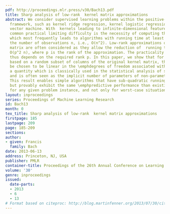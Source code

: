 ```yaml
---
pdf: http://proceedings.mlr.press/v30/Bach13.pdf
title: Sharp analysis of low-rank  kernel matrix approximations
abstract: We consider supervised learning problems within the positive-definite kernel
  framework, such as kernel ridge regression, kernel logistic regression or the support
  vector machine. With  kernels leading to infinite-dimensional feature spaces, a
  common practical limiting difficulty is the necessity of computing the kernel matrix,
  which most frequently leads to algorithms with running time at least quadratic in
  the number of observations n, i.e., O(n^2). Low-rank approximations of the kernel
  matrix are often considered as they allow the reduction of  running time complexities  to
  O(p^2 n), where p is the rank of the approximation. The practicality of such methods
  thus depends on the required rank p. In this paper, we show that for approximations
  based on a random subset of columns of the original kernel matrix, the rank p may
  be chosen to be linear in the \emphdegrees of freedom associated with the problem,
  a quantity which is classically used in the statistical analysis of such methods,
  and is often seen as the implicit number of parameters of non-parametric estimators.
  This result enables simple algorithms that have sub-quadratic running time complexity,
  but provably exhibit the same \emphpredictive performance than existing algorithms,
  for any given problem instance, and not only for worst-case situations.
layout: inproceedings
series: Proceedings of Machine Learning Research
id: Bach13
month: 0
tex_title: Sharp analysis of low-rank  kernel matrix approximations
firstpage: 185
lastpage: 209
page: 185-209
sections: 
author:
- given: Francis
  family: Bach
date: 2013-06-13
address: Princeton, NJ, USA
publisher: PMLR
container-title: Proceedings of the 26th Annual Conference on Learning Theory
volume: '30'
genre: inproceedings
issued:
  date-parts:
  - 2013
  - 6
  - 13
# Format based on citeproc: http://blog.martinfenner.org/2013/07/30/citeproc-yaml-for-bibliographies/
---
```

